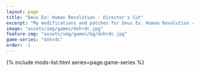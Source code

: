 ```yaml
---
layout: page
title: "Deus Ex: Human Revolution - Director's Cut"
excerpt: "My modifications and patches for Deus Ex: Human Revolution - Director's Cut: Gold Filter Restoration."
image: "assets/img/games/dxhrdc.jpg"
feature-img: "assets/img/games/bg/dxhrdc.jpg"
game-series: "dxhrdc"
order: -1
---
```


{% include mods-list.html series=page.game-series %}